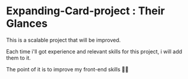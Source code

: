# Expanding-Card-project : Their Glances


This is a scalable project that will be improved.

Each time i'll got experience and relevant skills for this project, i will add them to it.

The point of it is to improve my front-end skills 💪🏽


